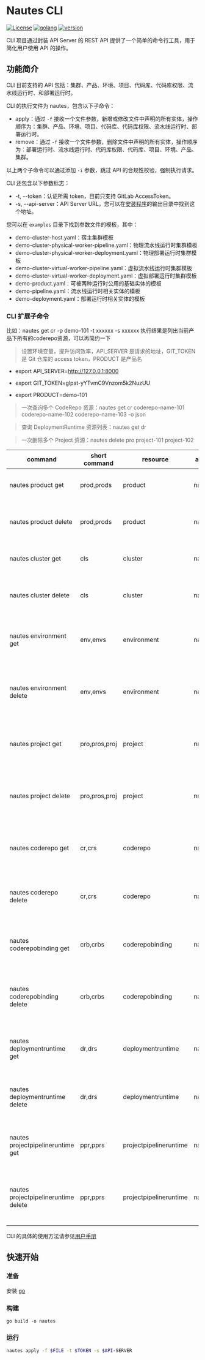 # Nautes CLI

[![License](https://img.shields.io/badge/License-Apache%202.0-blue.svg)](https://opensource.org/licenses/Apache-2.0)
[![golang](https://img.shields.io/badge/golang-v1.20-brightgreen)](https://go.dev/doc/install)
[![version](https://img.shields.io/badge/version-v0.3.9-green)]()

CLI 项目通过封装 API Server 的 REST API 提供了一个简单的命令行工具，用于简化用户使用 API 的操作。

## 功能简介

CLI 目前支持的 API 包括：集群、产品、环境、项目、代码库、代码库权限、流水线运行时、和部署运行时。

CLI 的执行文件为 nautes，包含以下子命令：

- apply：通过 `-f` 接收一个文件参数，新增或修改文件中声明的所有实体，操作顺序为：集群、产品、环境、项目、代码库、代码库权限、流水线运行时、部署运行时。
- remove：通过 `-f` 接收一个文件参数，删除文件中声明的所有实体，操作顺序为：部署运行时、流水线运行时、代码库权限、代码库、项目、环境、产品、集群。

以上两个子命令可以通过添加 `-i` 参数，跳过 API 的合规性校验，强制执行请求。

CLI 还包含以下参数标志：

- -t, --token：认证所需 token，目前只支持 GitLab AccessToken。
- -s, --api-server：API Server URL，您可以在[安装程序](https://nautes.io/guide/user-guide/installation.html#%E6%9F%A5%E7%9C%8B%E5%AE%89%E8%A3%85%E7%BB%93%E6%9E%9C)的输出目录中找到这个地址。

您可以在 `examples` 目录下找到参数文件的模板，其中：

- demo-cluster-host.yaml：宿主集群模板
- demo-cluster-physical-worker-pipeline.yaml：物理流水线运行时集群模板
- demo-cluster-physical-worker-deployment.yaml：物理部署运行时集群模板
- demo-cluster-virtual-worker-pipeline.yaml：虚拟流水线运行时集群模板
- demo-cluster-virtual-worker-deployment.yaml：虚拟部署运行时集群模板
- demo-product.yaml：可被两种运行时公用的基础实体的模板
- demo-pipeline.yaml：流水线运行时相关实体的模板
- demo-deployment.yaml：部署运行时相关实体的模板

### CLI 扩展子命令

比如：nautes get cr -p demo-101 -t xxxxxx -s xxxxxx 执行结果是列出当前产品下所有的coderepo资源，可以再简约一下

> 设置环境变量，提升访问效率，API_SERVER 是请求的地址，GIT_TOKEN是 Git 仓库的 access token，PRODUCT 是产品名

- export API_SERVER=http://127.0.0.1:8000

- export GIT_TOKEN=glpat-yYTvmC9Vnzom5k2NuzUU

- export PRODUCT=demo-101

> 一次查询多个 CodeRepo 资源：nautes get cr coderepo-name-101 coderepo-name-102 coderepo-name-103 -o json

> 查询 DeploymentRuntime 资源列表：nautes get dr

> 一次删除多个 Project 资源：nautes delete pro project-101 project-102

| command                              | short command   | resource               | args  | flags | example                                        |
|--------------------------------------|-----------------|------------------------|-------|-------|------------------------------------------------|
| nautes product get                   | prod,prods      | product                | name  |       | nautes prod get product-name                   |
| nautes product delete                | prod,prods      | product                | name  |       | nautes prod delete product-name                |
| nautes cluster get                   | cls             | cluster                | name  |       | nautes cls get cluster-name                    |
| nautes cluster delete                | cls             | cluster                | name  |       | nautes cls delete cluster-name                 |
| nautes environment get               | env,envs        | environment            | name  | -p    | nautes env get env-name -p product-name        |
| nautes environment delete            | env,envs        | environment            | name  | -p    | nautes env delete env-name -p product-name     |
| nautes project get                   | pro,pros,proj   | project                | name  | -p    | nautes pro get project-name -p product-name    |
| nautes project delete                | pro,pros,proj   | project                | name  | -p    | nautes pro delete project-name -p product-name |
| nautes coderepo get                  | cr,crs          | coderepo               | name  | -p    | nautes cr get cr-name -p product-name          |
| nautes coderepo delete               | cr,crs          | coderepo               | name  | -p    | nautes cr delete cr-name -p product-name       |
| nautes coderepobinding get           | crb,crbs        | coderepobinding        | name  | -p    | nautes crb get crb-name -p product-name        |
| nautes coderepobinding delete        | crb,crbs        | coderepobinding        | name  | -p    | nautes crb delete crb-name -p product-name     |
| nautes deploymentruntime get         | dr,drs          | deploymentruntime      | name  | -p    | nautes dr get dr-name -p product-name          |
| nautes deploymentruntime delete      | dr,drs          | deploymentruntime      | name  | -p    | nautes dr delete dr-name -p product-name       |
| nautes projectpipelineruntime get    | ppr,pprs        | projectpipelineruntime | name  | -p    | nautes ppr get ppr-name -p product-name        |
| nautes projectpipelineruntime delete | ppr,pprs        | projectpipelineruntime | name  | -p    | nautes ppr delete ppr-name -p product-name     |


CLI 的具体的使用方法请参见[用户手册](https://nautes.io/guide/user-guide/deploy-an-application.html)

## 快速开始

### 准备

安装 [go](https://golang.org/dl/)

### 构建

```
go build -o nautes
```

### 运行

```bash
nautes apply -f $FILE -t $TOKEN -s $API-SERVER
```